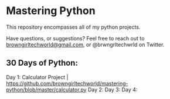 # Mastering Python

This repository encompasses all of my python projects. 

Have questions, or suggestions? Feel free to reach out to browngirltechworld@gmail.com, or @brwngrltechwrld on Twitter.

## 30 Days of Python:
Day 1: Calculator Project | https://github.com/browngirltechworld/mastering-python/blob/master/calculator.py
Day 2:
Day 3:
Day 4:

